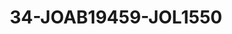 ---
title: 34-JOAB19459-JOL1550
image: /v1543919832/viterbo/34-JOAB19459-JOL1550.jpg
brand: jolie
layout: vestito
---